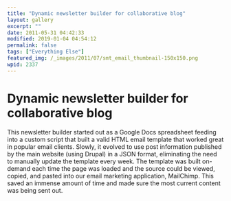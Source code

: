 ```yaml
---
title: "Dynamic newsletter builder for collaborative blog"
layout: gallery
excerpt: ""
date: 2011-05-31 04:42:33
modified: 2019-01-04 04:54:12
permalink: false
tags: ["Everything Else"]
featured_img: /_images/2011/07/smt_email_thumbnail-150x150.png
wpid: 2337
---
```


# Dynamic newsletter builder for collaborative blog

This newsletter builder started out as a Google Docs spreadsheet feeding into a custom script that built a valid HTML email template that worked great in popular email clients. Slowly, it evolved to use post information published by the main website (using Drupal) in a JSON format, eliminating the need to manually update the template every week. The template was built on-demand each time the page was loaded and the source could be viewed, copied, and pasted into our email marketing application, MailChimp. This saved an immense amount of time and made sure the most current content was being sent out.